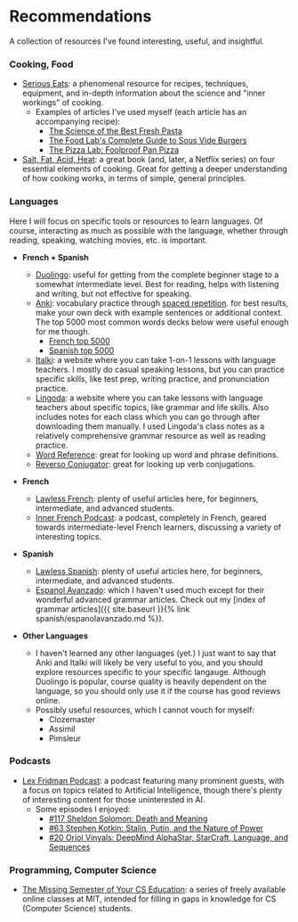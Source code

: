 # Recommendations

A collection of resources I've found interesting, useful, and insightful.

### Cooking, Food

- [Serious Eats](https://www.seriouseats.com): a phenomenal resource for recipes, techniques, equipment, and in-depth information about the science and "inner workings" of cooking.
    - Examples of articles I've used myself (each article has an accompanying recipe):
        - [The Science of the Best Fresh Pasta](https://www.seriouseats.com/2015/01/best-easy-all-purpose-fresh-pasta-dough-recipe-instructions.html)
        - [The Food Lab's Complete Guide to Sous Vide Burgers](https://www.seriouseats.com/2015/08/the-food-lab-complete-guide-to-sous-vide-burger.html)
        - [The Pizza Lab: Foolproof Pan Pizza](https://slice.seriouseats.com/2013/01/the-pizza-lab-the-worlds-easiest-pizza-no-knead-no-stretch-pan-pizza.html)
- [Salt, Fat, Acid, Heat](https://www.saltfatacidheat.com): a great book (and, later, a Netflix series) on four essential elements of cooking. Great for getting a deeper understanding of how cooking works, in terms of simple, general principles. 

### Languages
Here I will focus on specific tools or resources to learn languages. Of course, interacting as much as possible with the language, whether through reading, speaking, watching movies, etc. is important. 

- **French + Spanish**
    - [Duolingo](https://duolingo.com): useful for getting from the complete beginner stage to a somewhat intermediate level. Best for reading, helps with listening and writing, but not effective for speaking.
    - [Anki](https://ankiweb.net): vocabulary practice through [spaced repetition](https://en.wikipedia.org/wiki/Spaced_repetition). for best results, make your own deck with example sentences or additional context. The top 5000 most common words decks below were useful enough for me though. 
        - [French top 5000](https://ankiweb.net/shared/info/893324022)
        - [Spanish top 5000](https://ankiweb.net/shared/info/241428882)
    - [Italki](https://italki.com): a website where you can take 1-on-1 lessons with language teachers. I mostly do casual speaking lessons, but you can practice specific skills, like test prep, writing practice, and pronunciation practice.
    - [Lingoda](https://lingoda.com): a website where you can take lessons with language teachers about specific topics, like grammar and life skills. Also includes notes for each class which you can go through after downloading them manually. I used Lingoda's class notes as a relatively comprehensive grammar resource as well as reading practice.
    - [Word Reference](https://wordreference.com): great for looking up word and phrase definitions.
    - [Reverso Conjugator](https://conjugator.reverso.net/): great for looking up verb conjugations.

- **French**
    - [Lawless French](https://www.lawlessfrench.com/): plenty of useful articles here, for beginners, intermediate, and advanced students. 
    - [Inner French Podcast](https://innerfrench.com/): a podcast, completely in French, geared towards intermediate-level French learners, discussing a variety of interesting topics. 

- **Spanish**
    - [Lawless Spanish](https://www.lawlessspanish.com/): plenty of useful articles here, for beginners, intermediate, and advanced students. 
    - [Espanol Avanzado](https://www.espanolavanzado.com/): which I haven't used much except for their wonderful advanced grammar articles. Check out my [index of grammar articles]({{ site.baseurl }}{% link spanish/espanolavanzado.md %}).

- **Other Languages**
    - I haven't learned any other languages (yet.) I just want to say that Anki and Italki will likely be very useful to you, and you should explore resources specific to your specific langauge. Although Duolingo is popular, course quality is heavily dependent on the language, so you should only use it if the course has good reviews online.
    - Possibly useful resources, which I cannot vouch for myself:
        - Clozemaster
        - Assimil
        - Pimsleur

### Podcasts

- [Lex Fridman Podcast](https://lexfridman.com/podcast/): a podcast featuring many prominent guests, with a focus on topics related to Artificial Intelligence, though there's plenty of interesting content for those uninterested in AI. 
    - Some episodes I enjoyed:
        - [#117 Sheldon Solomon: Death and Meaning](https://www.youtube.com/watch?v=qfKyNxfyWbo&t=1144s&ab_channel=LexFridman)
        - [#63 Stephen Kotkin: Stalin, Putin, and the Nature of Power](https://www.youtube.com/watch?v=oCkkjnpS2f8&ab_channel=LexFridman)
        - [#20 Oriol Vinyals: DeepMind AlphaStar, StarCraft, Language, and Sequences](https://www.youtube.com/watch?v=Kedt2or9xlo&ab_channel=LexFridman)

### Programming, Computer Science

- [The Missing Semester of Your CS Education](https://missing.csail.mit.edu): a series of freely available online classes at MIT, intended for filling in gaps in knowledge for CS (Computer Science) students.
